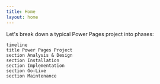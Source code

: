 ```yaml
---
title: Home
layout: home
---
```


Let's break down a typical Power Pages project into phases:

```mermaid
timeline
title Power Pages Project
section Analysis & Design
section Installation
section Implementation  
section Go-Live
section Maintenance
```